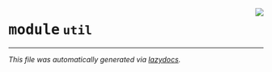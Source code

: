 <!-- markdownlint-disable -->

<a href="../trajectopy_core/util/__init__.py"><img align="right" style="float:right;" src="https://img.shields.io/badge/-source-cccccc?style=flat-square"></a>

# <kbd>module</kbd> `util`








---

_This file was automatically generated via [lazydocs](https://github.com/ml-tooling/lazydocs)._

